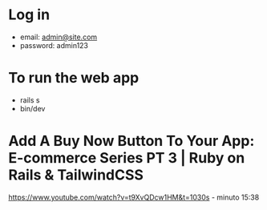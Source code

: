 # Log in 
- email: admin@site.com
- password: admin123

# To run the web app
- rails s
- bin/dev

# Add A Buy Now Button To Your App: E-commerce Series PT 3 | Ruby on Rails & TailwindCSS
<https://www.youtube.com/watch?v=t9XvQDcw1HM&t=1030s> - minuto 15:38